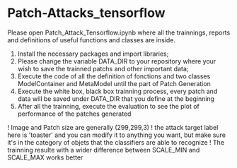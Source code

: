 # Patch-Attacks_tensorflow

Please open Patch_Attack_Tensorflow.ipynb where all the trainnings, reports and definitions of useful functions and classes are inside.


1. Install the necessary packages and import libraries;
2. Please change the variable DATA_DIR to your repository where your wish to save the trainned patchs and other important data;
3. Execute the code of all the definition of fonctions and two classes ModelContainer and MetaModel until the part of Patch Generation
4. Execute the white box, black box trainning process, every patch and data will be saved under DATA_DIR that you define at the beginning
5. After all the trainning, execute the evaluation to see the plot of performance of the patches generated


! Image and Patch size are generally (299,299,3)
! the attack target label here is 'toaster' and you can modify it to anything you want, but make sure it's in the category of objets that the classifiers are able to recognize
! The trainning resulte with a wider difference between SCALE_MIN and SCALE_MAX works better
